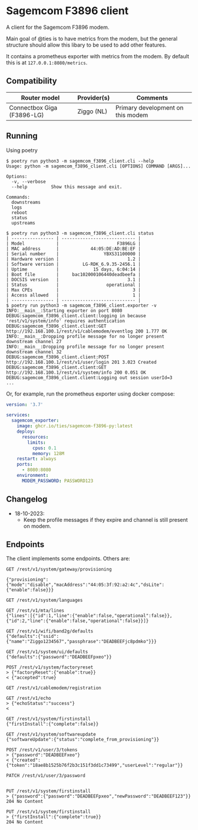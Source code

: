 # Sagemcom F3896 client

A client for the Sagemcom F3896 modem.

Main goal of @ties is to have metrics from the modem, but the general structure should allow this libary to be used to add other features.

It contains a prometheus exporter with metrics from the modem. By default
this is at `127.0.0.1:8080/metrics`.

## Compatibility

| Router model | Provider(s) | Comments |
| -------------------------- | ---------- | --------------------------------- |
| Connectbox Giga (F3896-LG) | Ziggo (NL) | Primary development on this modem |

## Running

Using poetry
```
$ poetry run python3 -m sagemcom_f3896_client.cli --help
Usage: python -m sagemcom_f3896_client.cli [OPTIONS] COMMAND [ARGS]...

Options:
  -v, --verbose
  --help         Show this message and exit.

Commands:
  downstreams
  logs
  reboot
  status
  upstreams

$ poetry run python3 -m sagemcom_f3896_client.cli status
| ---------------- | ---------------------------- |
| Model            |                      F3896LG |
| MAC address      |            44:05:DE:AD:BE:EF |
| Serial number    |                 YBXS31100000 |
| Hardware version |                          1.2 |
| Software version |         LG-RDK_6.9.35-2456.1 |
| Uptime           |             15 days, 6:04:14 |
| Boot file        |     bac102000106440deadbeefa |
| DOCSIS version   |                          3.1 |
| Status           |                  operational |
| Max CPEs         |                            3 |
| Access allowed   |                            1 |
| ---------------- | ---------------------------- |
$ poetry run python3 -m sagemcom_f3896_client.exporter -v
INFO:__main__:Starting exporter on port 8080
DEBUG:sagemcom_f3896_client.client:logging in because 'rest/v1/system/info' requires authentication
DEBUG:sagemcom_f3896_client.client:GET http://192.168.100.1/rest/v1/cablemodem/eventlog 200 1.777 OK
INFO:__main__:Dropping profile message for no longer present downstream channel 27
INFO:__main__:Dropping profile message for no longer present downstream channel 32
DEBUG:sagemcom_f3896_client.client:POST http://192.168.100.1/rest/v1/user/login 201 3.023 Created
DEBUG:sagemcom_f3896_client.client:GET http://192.168.100.1/rest/v1/system/info 200 0.051 OK
DEBUG:sagemcom_f3896_client.client:Logging out session userId=3
...
```

Or, for example, run the prometheus exporter using docker compose:
```yaml
version: '3.7'

services:
  sagemcom_exporter:
    image: ghcr.io/ties/sagemcom-f3896-py:latest
    deploy:
      resources:
        limits:
          cpus: 0.1
          memory: 128M
    restart: always
    ports:
      - 8080:8080
    environment:
      MODEM_PASSWORD: PASSWORD123
```

## Changelog

  * 18-10-2023:
    * Keep the profile messages if they expire and channel is still present on
      modem.

## Endpoints

The client implements some endpoints. Others are:
```
GET /rest/v1/system/gateway/provisioning

{"provisioning":{"mode":"disable","macAddress":"44:05:3f:92:a2:4c","dsLite":{"enable":false}}}

GET /rest/v1/system/languages

GET /rest/v1/mta/lines
{"lines":[{"id":1,"line":{"enable":false,"operational":false}},{"id":2,"line":{"enable":false,"operational":false}}]}

GET /rest/v1/wifi/band2g/defaults
{"defaults":{"ssid":{"name":"Ziggo1234567","passphrase":"DEADBEEFjc8pdmko"}}}

GET /rest/v1/system/ui/defaults
{"defaults":{"password":"DEADBEEFpxeo"}}

POST /rest/v1/system/factoryreset
> {"factoryReset":{"enable":true}}
< {"accepted":true}

GET /rest/v1/cablemodem/registration

GET /rest/v1/echo
> {"echoStatus":"success"}
< 

GET /rest/v1/system/firstinstall
{"firstInstall":{"complete":false}}

GET /rest/v1/system/softwareupdate
{"softwareUpdate":{"status":"complete_from_provisioning"}}

POST /rest/v1/user/3/tokens
> {"password":"DEADBEEFxeo"}
< {"created":{"token":"18ae8b1525b76f2b3c151f3dd1c73499","userLevel":"regular"}}

PATCH /rest/v1/user/3/password


PUT /rest/v1/system/firstinstall
> {"password":{"password":"DEADBEEFpxeo","newPassword":"DEADBEEF123"}}
204 No Content

PUT /rest/v1/system/firstinstall
> {"firstInstall":{"complete":true}}
204 No Content
```
